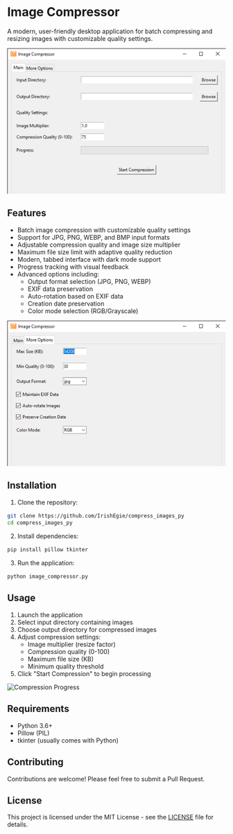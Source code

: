 # Image Compressor

A modern, user-friendly desktop application for batch compressing and resizing images with customizable quality settings.

![Main Application Window](screenshots/main-window.png) <!-- Add a screenshot of the main application window -->

## Features

- Batch image compression with customizable quality settings
- Support for JPG, PNG, WEBP, and BMP input formats
- Adjustable compression quality and image size multiplier
- Maximum file size limit with adaptive quality reduction
- Modern, tabbed interface with dark mode support
- Progress tracking with visual feedback
- Advanced options including:
  - Output format selection (JPG, PNG, WEBP)
  - EXIF data preservation
  - Auto-rotation based on EXIF data
  - Creation date preservation
  - Color mode selection (RGB/Grayscale)

![Advanced Options](screenshots/advanced-options.png) <!-- Add a screenshot of the advanced options tab -->

## Installation

1. Clone the repository:
```bash
git clone https://github.com/IrishEgie/compress_images_py
cd compress_images_py
```

2. Install dependencies:
```bash
pip install pillow tkinter
```

3. Run the application:
```bash
python image_compressor.py
```

## Usage

1. Launch the application
2. Select input directory containing images
3. Choose output directory for compressed images
4. Adjust compression settings:
   - Image multiplier (resize factor)
   - Compression quality (0-100)
   - Maximum file size (KB)
   - Minimum quality threshold
5. Click "Start Compression" to begin processing

![Compression Progress](screenshots/compression-progress.png) <!-- Add a screenshot showing compression in progress -->

## Requirements

- Python 3.6+
- Pillow (PIL)
- tkinter (usually comes with Python)

## Contributing

Contributions are welcome! Please feel free to submit a Pull Request.

## License

This project is licensed under the MIT License - see the [LICENSE](LICENSE) file for details.